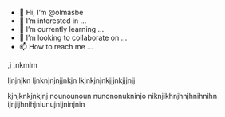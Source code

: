 - 👋 Hi, I’m @olmasbe
- 👀 I’m interested in ...
- 🌱 I’m currently learning ...
- 💞️ I’m looking to collaborate on ...
- 📫 How to reach me ...

<!---
olmasbe/olmasbe is a ✨ special ✨ repository because its `README.md` (this file) appears on your GitHub profile.
You can click the Preview link to take a look at your changes.
--->,j ,nkmlm
ljnjnjkn
ljnknjnjnjjnkjn
lkjnkjnjnkjjjnkjjjnjj

kjnjknkjnkjnj
nounounoun
nunononukninjo
niknjikhnjhnjhnihnihn
ijnjijhnihjniunujnijninjnin

